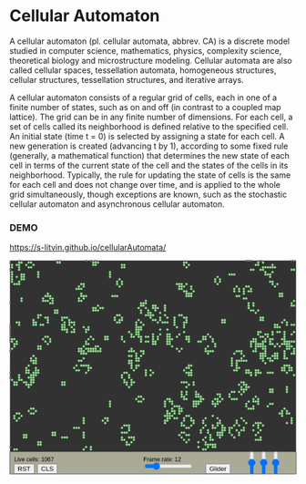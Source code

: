 # Cellular Automaton

A cellular automaton (pl. cellular automata, abbrev. CA) is a discrete model studied in computer science, mathematics, physics, complexity science, theoretical biology and microstructure modeling. Cellular automata are also called cellular spaces, tessellation automata, homogeneous structures, cellular structures, tessellation structures, and iterative arrays.

A cellular automaton consists of a regular grid of cells, each in one of a finite number of states, such as on and off (in contrast to a coupled map lattice). The grid can be in any finite number of dimensions. For each cell, a set of cells called its neighborhood is defined relative to the specified cell. An initial state (time t = 0) is selected by assigning a state for each cell. A new generation is created (advancing t by 1), according to some fixed rule (generally, a mathematical function) that determines the new state of each cell in terms of the current state of the cell and the states of the cells in its neighborhood. Typically, the rule for updating the state of cells is the same for each cell and does not change over time, and is applied to the whole grid simultaneously, though exceptions are known, such as the stochastic cellular automaton and asynchronous cellular automaton.

### DEMO
https://s-litvin.github.io/cellularAutomata/

![game of life by s-litvin](https://raw.githubusercontent.com/s-litvin/cellularAutomata/gh-pages/preview.png)
